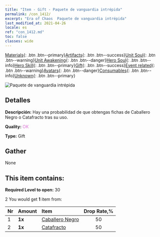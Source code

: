 ```yaml
---
title: "Item - Gift - Paquete de vanguardia intrépida"
permalink: /con_1412/
excerpt: "Era of Chaos  Paquete de vanguardia intrépida"
last_modified_at: 2021-04-26
locale: es
ref: "con_1412.md"
toc: false
classes: wide
---
```

 [Materials](/ItemsES/){: .btn .btn--primary}[Artifacts](/ItemsES/Artifacts/){: .btn .btn--success}[Unit Soul](/ItemsES/UnitSoul/){: .btn .btn--warning}[Unit Awakening](/ItemsES/UnitAwakening/){: .btn .btn--danger}[Hero Soul](/ItemsES/HeroSoul/){: .btn .btn--info}[Hero Skill](/ItemsES/HeroSkill/){: .btn .btn--primary}[Gift](/ItemsES/Gift/){: .btn .btn--success}[Event related](/ItemsES/Events/){: .btn .btn--warning}[Avatars](/ItemsES/Avatars/){: .btn .btn--danger}[Consumables](/ItemsES/Consumables/){: .btn .btn--info}[Unknown](/ItemsES/Unknown/){: .btn .btn--primary}

 ![Paquete de vanguardia intrépida](/images/t/i_907026.png)

## Detalles
 **Descripción:** Hay una probabilidad de que obtengas fichas de Caballero Negro o Catafracto tras su uso.

 **Quality:** <span style="color: #DA70D6">OK</span>

 **Type:** Gift

## Gather

  None

## This item contains:

 **Required Level to open:** 30

 2 You would get **1** item  from:

  | Nr | Amount |     Item    | Drop Rate,% |
  |:---|:-------|:------------|:---------:|
  | 1 |  **1x** | [Caballero Negro](/ItemsES/unt_213/) | 50 | 
  | 2 |  **1x** | [Catafracto](/ItemsES/unt_195/) | 50 | 
